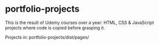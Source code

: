 # portfolio-projects
This is the result of Udemy courses over a year: HTML, CSS &amp; JavaScript projects where code is copied before grasping it.

  Projects in: portfolio-projects/dist/pages/
